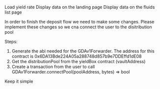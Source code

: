 Load yield rate
Display data on the landing page
Display data on the fluids list page


In order to finish the deposit flow we need to make some changes. Please implement these changes so we cna connect the user to the disitribution pool

Steps:

1. Generate the abi needed for the GDAv1Forwarder. The address for this contract is 0x6DA13Bde224A05a288748d857b9e7DDEffd1dE08
2. Get the distributionPool from the yieldBox contract (vaultAddress)
3. Create a transaction from the user to call GDAv1Forwarder.connectPool(poolAddress, bytes) => bool


Keep it simple